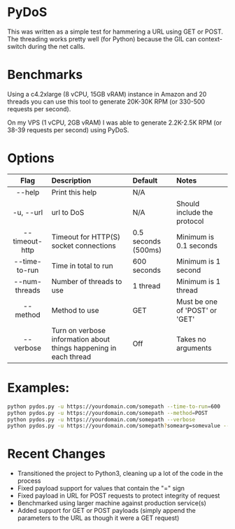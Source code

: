 # PyDoS

This was written as a simple test for hammering a URL using GET or POST. The threading works pretty well (for Python) because the GIL can context-switch during the net calls.

# Benchmarks

Using a c4.2xlarge (8 vCPU, 15GB vRAM) instance in Amazon and 20 threads you can use this tool to generate 20K-30K RPM (or 330-500 requests per second).

On my VPS (1 vCPU, 2GB vRAM) I was able to generate 2.2K-2.5K RPM (or 38-39 requests per second) using PyDoS.

# Options

| Flag | Description | Default | Notes
| :-----------: | :-----------  | :----------- | :-----
| --help | Print this help | N/A | |
| -u, --url | url to DoS | N/A | Should include the protocol |
| --timeout-http | Timeout for HTTP(S) socket connections | 0.5 seconds (500ms) | Minimum is 0.1 seconds
| --time-to-run | Time in total to run | 600 seconds | Minimum is 1 second
| --num-threads | Number of threads to use | 1 thread | Minimum is 1 thread
| --method | Method to use | GET | Must be one of 'POST' or 'GET'
| --verbose | Turn on verbose information about things happening in each thread | Off | Takes no arguments

# Examples:

```bash
python pydos.py -u https://yourdomain.com/somepath --time-to-run=600               # Run against your domain for 600 seconds
python pydos.py -u https://yourdomain.com/somepath --method=POST                   # Run POST calls
python pydos.py -u https://yourdomain.com/somepath --verbose                       # Enable verbose mode
python pydos.py -u https://yourdomain.com/somepath?somearg=somevalue --method=POST # Run POST called against endpoint with payload somearg=somevalue
```

# Recent Changes

* Transitioned the project to Python3, cleaning up a lot of the code in the process
* Fixed payload support for values that contain the "=" sign
* Fixed payload in URL for POST requests to protect integrity of request
* Benchmarked using larger machine against production service(s)
* Added support for GET or POST payloads (simply append the parameters to the URL as though it were a GET request)
